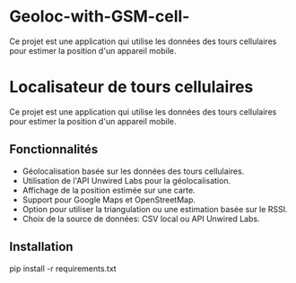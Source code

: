 # Geoloc-with-GSM-cell-
Ce projet est une application qui utilise les données des tours cellulaires pour estimer la position d'un appareil mobile.

# Localisateur de tours cellulaires

Ce projet est une application qui utilise les données des tours cellulaires pour estimer la position d'un appareil mobile.

## Fonctionnalités

- Géolocalisation basée sur les données des tours cellulaires.
- Utilisation de l'API Unwired Labs pour la géolocalisation.
- Affichage de la position estimée sur une carte.
- Support pour Google Maps et OpenStreetMap.
- Option pour utiliser la triangulation ou une estimation basée sur le RSSI.
- Choix de la source de données: CSV local ou API Unwired Labs.

## Installation

pip install -r requirements.txt
